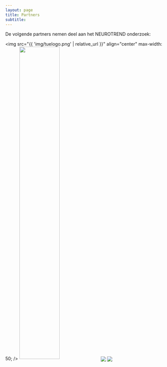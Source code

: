 ```yaml
---
layout: page
title: Partners
subtitle:
---
```


<div align = "justify"> 
<p>
De volgende partners nemen deel aan het NEUROTREND onderzoek:
<br>
</p>
</div>


<img src="{{ 'img/tuelogo.png' | relative_url }}" align="center" max-width: 50; />
<img src="{{ 'img/philipslogo.png' | relative_url }}" align="center" style="height:50%;" />
<img src="{{ 'img/kempenhaeghelogo.png' | relative_url }}" align="center" />
<img src="{{ 'img/eindhovenenginelogo.png' | relative_url }}" align="center" />
